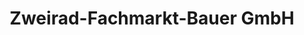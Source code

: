 ---
title: "Zweirad-Fachmarkt-Bauer GmbH"
url: /bremerhaven/zweirad-fachmarkt-bauer-gmbh/
shop: Fahrrad
---
